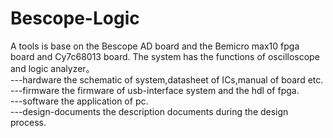 # Bescope-Logic
A tools is base on  the Bescope AD board and the Bemicro max10 fpga board and Cy7c68013 board. The system has the functions of oscilloscope and logic analyzer。  
---hardware               the schematic of system,datasheet of ICs,manual of board etc.  
---firmware               the firmware of usb-interface system and the hdl of fpga.  
---software               the application of pc.  
---design-documents       the description documents during the design process.  